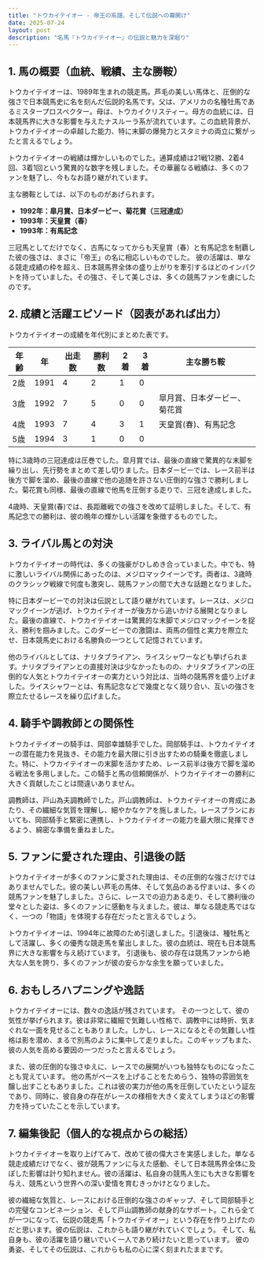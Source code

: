 ```yaml
---
title: "トウカイテイオー - 帝王の系譜、そして伝説への幕開け"
date: 2025-07-24
layout: post
description: "名馬『トウカイテイオー』の伝説と魅力を深堀り"
---
```


## 1. 馬の概要（血統、戦績、主な勝鞍）

トウカイテイオーは、1989年生まれの競走馬。芦毛の美しい馬体と、圧倒的な強さで日本競馬史に名を刻んだ伝説的名馬です。父は、アメリカの名種牡馬であるミスタープロスペクター。母は、トウカイクリスティー。母方の血統には、日本競馬界に大きな影響を与えたナスルーラ系が流れています。この血統背景が、トウカイテイオーの卓越した能力、特に末脚の爆発力とスタミナの両立に繋がったと言えるでしょう。

トウカイテイオーの戦績は輝かしいものでした。通算成績は21戦12勝、2着4回、3着1回という驚異的な数字を残しました。その華麗なる戦績は、多くのファンを魅了し、今もなお語り継がれています。

主な勝鞍としては、以下のものがあげられます。

* **1992年：皐月賞、日本ダービー、菊花賞（三冠達成）**
* **1993年：天皇賞（春）**
* **1993年：有馬記念**

三冠馬としてだけでなく、古馬になってからも天皇賞（春）と有馬記念を制覇した彼の強さは、まさに「帝王」の名に相応しいものでした。  彼の活躍は、単なる競走成績の枠を超え、日本競馬界全体の盛り上がりを牽引するほどのインパクトを持っていました。その強さ、そして美しさは、多くの競馬ファンを虜にしたのです。


## 2. 成績と活躍エピソード（図表があれば出力）

トウカイテイオーの成績を年代別にまとめた表です。

| 年齢 | 年 | 出走数 | 勝利数 | 2着 | 3着 | 主な勝ち鞍 |
|---|---|---|---|---|---|---|
| 2歳 | 1991 | 4 | 2 | 1 | 0 |  |
| 3歳 | 1992 | 7 | 5 | 0 | 0 | 皐月賞、日本ダービー、菊花賞 |
| 4歳 | 1993 | 7 | 4 | 3 | 1 | 天皇賞(春)、有馬記念 |
| 5歳 | 1994 | 3 | 1 | 0 | 0 |  |


特に3歳時の三冠達成は圧巻でした。皐月賞では、最後の直線で驚異的な末脚を繰り出し、先行勢をまとめて差し切りました。日本ダービーでは、レース前半は後方で脚を溜め、最後の直線で他の追随を許さない圧倒的な強さで勝利しました。菊花賞も同様、最後の直線で他馬を圧倒する走りで、三冠を達成しました。

4歳時、天皇賞(春)では、長距離戦での強さを改めて証明しました。そして、有馬記念での勝利は、彼の晩年の輝かしい活躍を象徴するものでした。


## 3. ライバル馬との対決

トウカイテイオーの時代は、多くの強豪がひしめき合っていました。中でも、特に激しいライバル関係にあったのは、メジロマックイーンです。両者は、3歳時のクラシック戦線で何度も激突し、競馬ファンの間で大きな話題となりました。

特に日本ダービーでの対決は伝説として語り継がれています。レースは、メジロマックイーンが逃げ、トウカイテイオーが後方から追いかける展開となりました。最後の直線で、トウカイテイオーは驚異的な末脚でメジロマックイーンを捉え、勝利を掴みました。このダービーでの激闘は、両馬の個性と実力を際立たせ、日本競馬史における名勝負の一つとして記憶されています。

他のライバルとしては、ナリタブライアン、ライスシャワーなども挙げられます。ナリタブライアンとの直接対決は少なかったものの、ナリタブライアンの圧倒的な人気とトウカイテイオーの実力という対比は、当時の競馬界を盛り上げました。ライスシャワーとは、有馬記念などで幾度となく競り合い、互いの強さを際立たせるレースを繰り広げました。


## 4. 騎手や調教師との関係性

トウカイテイオーの騎手は、岡部幸雄騎手でした。岡部騎手は、トウカイテイオーの潜在能力を見抜き、その能力を最大限に引き出すための騎乗を徹底しました。特に、トウカイテイオーの末脚を活かすため、レース前半は後方で脚を溜める戦法を多用しました。この騎手と馬の信頼関係が、トウカイテイオーの勝利に大きく貢献したことは間違いありません。

調教師は、戸山為夫調教師でした。戸山調教師は、トウカイテイオーの育成にあたり、その繊細な気質を理解し、細やかなケアを施しました。レースプランにおいても、岡部騎手と緊密に連携し、トウカイテイオーの能力を最大限に発揮できるよう、綿密な準備を重ねました。


## 5. ファンに愛された理由、引退後の話

トウカイテイオーが多くのファンに愛された理由は、その圧倒的な強さだけではありませんでした。彼の美しい芦毛の馬体、そして気品のある佇まいは、多くの競馬ファンを魅了しました。さらに、レースでの迫力ある走り、そして勝利後の堂々とした姿は、多くのファンに感動を与えました。彼は、単なる競走馬ではなく、一つの「物語」を体現する存在だったと言えるでしょう。

トウカイテイオーは、1994年に故障のため引退しました。引退後は、種牡馬として活躍し、多くの優秀な競走馬を輩出しました。彼の血統は、現在も日本競馬界に大きな影響を与え続けています。  引退後も、彼の存在は競馬ファンから絶大な人気を誇り、多くのファンが彼の安らかな余生を願っていました。


## 6. おもしろハプニングや逸話

トウカイテイオーには、数々の逸話が残されています。  その一つとして、彼の気性が挙げられます。彼は非常に繊細で気難しい性格で、調教中には時折、気まぐれな一面を見せることもありました。しかし、レースになるとその気難しい性格は影を潜め、まるで別馬のように集中して走りました。このギャップもまた、彼の人気を高める要因の一つだったと言えるでしょう。

また、彼の圧倒的な強さゆえに、レースでの展開がいつも独特なものになったことも覚えています。  他の馬がペースを上げることをためらう、独特の雰囲気を醸し出すこともありました。これは彼の実力が他の馬を圧倒していたという証左であり、同時に、彼自身の存在がレースの様相を大きく変えてしまうほどの影響力を持っていたことを示しています。


## 7. 編集後記（個人的な視点からの総括）

トウカイテイオーを取り上げてみて、改めて彼の偉大さを実感しました。単なる競走成績だけでなく、彼が競馬ファンに与えた感動、そして日本競馬界全体に及ぼした影響は計り知れません。彼の活躍は、私自身の競馬人生にも大きな影響を与え、競馬という世界への深い愛情を育むきっかけとなりました。

彼の繊細な気質と、レースにおける圧倒的な強さのギャップ、そして岡部騎手との完璧なコンビネーション、そして戸山調教師の献身的なサポート。これら全てが一つになって、伝説の競走馬「トウカイテイオー」という存在を作り上げたのだと思います。彼の伝説は、これからも語り継がれていくでしょう。  そして、私自身も、彼の活躍を語り継いでいく一人であり続けたいと思っています。  彼の勇姿、そしてその伝説は、これからも私の心に深く刻まれたままです。

